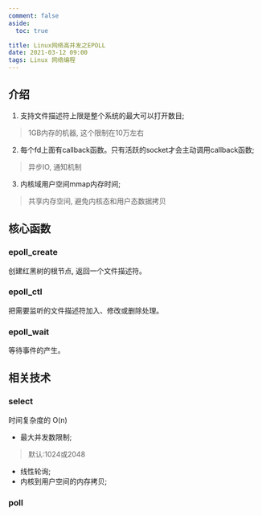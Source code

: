 ```yaml
---
comment: false
aside:
  toc: true

title: Linux网络高并发之EPOLL
date: 2021-03-12 09:00
tags: Linux 网络编程
---
```


## 介绍

1. 支持文件描述符上限是整个系统的最大可以打开数目;

> 1GB内存的机器, 这个限制在10万左右

2. 每个fd上面有callback函数。只有活跃的socket才会主动调用callback函数;

> 异步IO, 通知机制

3. 内核域用户空间mmap内存时间;

> 共享内存空间, 避免内核态和用户态数据拷贝 

## 核心函数

### epoll_create

创建红黑树的根节点, 返回一个文件描述符。

### epoll_ctl

把需要监听的文件描述符加入、修改或删除处理。

### epoll_wait

等待事件的产生。


## 相关技术

### select

时间复杂度的 O(n)

* 最大并发数限制;

> 默认:1024或2048

* 线性轮询;
* 内核到用户空间的内存拷贝;

### poll